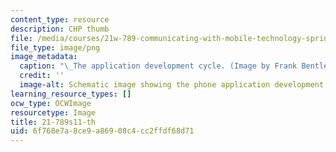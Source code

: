 ```yaml
---
content_type: resource
description: CHP thumb
file: /media/courses/21w-789-communicating-with-mobile-technology-spring-2011/6f768e7a8ce9a86908c4cc2ffdf68d71_21w-789s11-th.png
file_type: image/png
image_metadata:
  caption: "\_The application development cycle. (Image by Frank Bentley.)"
  credit: ''
  image-alt: Schematic image showing the phone application development cycle.
learning_resource_types: []
ocw_type: OCWImage
resourcetype: Image
title: 21-789s11-th
uid: 6f768e7a-8ce9-a869-08c4-cc2ffdf68d71
---
```

